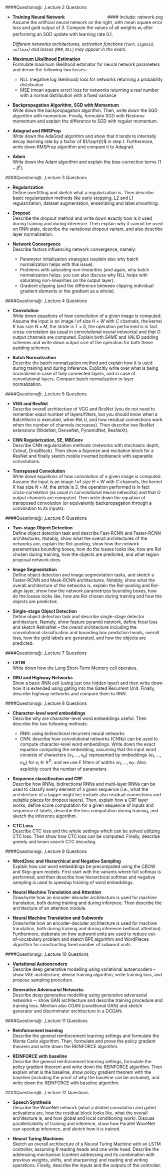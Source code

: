 ####Questions@: ,Lecture 2 Questions

<div style="float: right">
#### Include: network.svg
</div>

- **Training Neural Network**  
  Assume the artificial neural network on the right, with mean square error loss
  and gold output of 3. Compute the values of all weights $w_i$ after performing
  an SGD update with learning rate 0.1.

  _Different networks architectures, activation functions (`tanh`, `sigmoid`,
  `softmax`) and losses (`MSE`, `NLL`) may appear in the exam._

- **Maximum Likelihood Estimation**  
  Formulate maximum likelihood estimator for neural network parameters and derive
  the following two losses:
  - NLL (negative log likelihood) loss for networks returning a probability distribution
  - MSE (mean square error) loss for networks returning a real number with
    a normal distribution with a fixed variance

- **Backpropagation Algorithm, SGD with Momentum**  
  Write down the backpropagation algorithm. Then, write down the SGD algorithm
  with momentum. Finally, formulate SGD with Nestorov momentum and explain the
  difference to SGD with regular momentum.

- **Adagrad and RMSProp**  
  Write down the AdaGrad algorithm and show that it tends to internally decay
  learning rate by a factor of $1/\sqrt{t}$ in step $t$. Furthermore, write
  down RMSProp algorithm and compare it to Adagrad.

- **Adam**  
  Write down the Adam algorithm and explain the bias-correction terms
  $(1-\beta^t)$.

####Questions@: ,Lecture 3 Questions

- **Regularization**  
  Define overfitting and sketch what a regularization is. Then describe
  basic regularization methods like early stopping, L2 and L1 regularization,
  dataset augmentation, ensembling and label smoothing.

- **Dropout**  
  Describe the dropout method and write down exactly how is it used during training and
  during inference. Then explain why it cannot be used on RNN state,
  describe the variational dropout variant, and also describe layer
  normalization.

- **Network Convergence**  
  Describe factors influencing network convergence, namely:
  - Parameter initialization strategies (explain also why batch normalization
    helps with this issue).
  - Problems with saturating non-linearities (and again, why batch normalization
    helps; you can also discuss why NLL helps with saturating non-linearities
    on the output layer).
  - Gradient clipping (and the difference between clipping individual gradient
    elements or the gradient as a whole).

####Questions@: ,Lecture 4 Questions

- **Convolution**  
  Write down equations of how convolution of a given image is computed. Assume the input
  is an image $I$ of size $H \times W$ with $C$ channels, the kernel $K$
  has size $N \times M$, the stride is $T \times S$, the operation performed is
  in fact cross-correlation (as usual in convolutional neural networks)
  and that $O$ output channels are computed. Explain both
  $\textit{SAME}$ and $\textit{VALID}$ padding schemes and write down output
  size of the operation for both these padding schemes.

- **Batch Normalization**  
  Describe the batch normalization method and explain how it is used during
  training and during inference. Explicitly write over what is being
  normalized in case of fully connected layers, and in case of convolutional
  layers. Compare batch normalization to layer normalization.

####Questions@: ,Lecture 5 Questions

- **VGG and ResNet**  
  Describe overall architecture of VGG and ResNet (you do not need to remember
  exact number of layers/filters, but you should know when a BatchNorm is
  executed, when ReLU, and how residual connections work when the number of
  channels increases). Then describe two ResNet extensions (WideNet, DenseNet,
  PyramidNet, ResNeXt).

- **CNN Regularization, SE, MBConv**  
  Describe CNN regularization methods (networks with stochastic depth, Cutout,
  DropBlock). Then show a Squeeze and excitation block for a ResNet
  and finally sketch mobile inverted bottleneck with separable convolutions.

- **Transposed Convolution**  
  Write down equations of how convolution of a given image is computed. Assume the input
  is an image $I$ of size $H \times W$ with $C$ channels, the kernel $K$
  has size $N \times M$, the stride is $S$, the operation performed is
  in fact cross-correlation (as usual in convolutional neural networks)
  and that $O$ output channels are computed. Then write down the equation of
  transposed convolution (or equivalently backpropagation through a convolution
  to its inputs).

####Questions@: ,Lecture 6 Questions

- **Two-stage Object Detection**  
  Define object detection task and describe Fast-RCNN and Faster-RCNN
  architectures. Notably, show what the overall architectures of the networks
  are, explain the RoI-pooling, show how the network parametrizes bounding
  boxes, how do the losses looks like, how are RoI chosen during training,
  how the objects are predicted, and what region proposal network does.

- **Image Segmentation**  
  Define object detection and image segmentation tasks, and sketch a Faster-RCNN
  and Mask-RCNN architectures. Notably, show what the overall architecture of
  the networks is, explain the RoI-pooling and RoI-align layer, show how the network
  parametrizes bounding boxes, how do the losses looks like, how are RoI chosen
  during training and how the objects are predicted.

- **Single-stage Object Detection**  
  Define object detection task and describe single-stage detector architecture.
  Namely, show feature pyramid network, define focal loss and sketch RetinaNet
  – the overall architecture including the convolutional classification and
  bounding box prediction heads, overall loss, how the gold labels are
  generated, and how the objects are predicted.

####Questions@: ,Lecture 7 Questions

- **LSTM**  
  Write down how the Long Short-Term Memory cell operates.

- **GRU and Highway Networks**  
  Show a basic RNN cell (using just one hidden layer) and then write down
  how it is extended using gating into the Gated Recurrent Unit.
  Finally, describe highway networks and compare them to RNN.

####Questions@: ,Lecture 8 Questions

- **Character-level word embeddings**  
  Describe why are character-level word embeddings useful. Then describe the
  two following methods:
  - RNN: using bidirectional recurrent neural networks
  - CNN: describe how convolutional networks (CNNs) can be used to compute
    character-level word embeddings.  Write down the exact equation computing
    the embedding, assuming that the input word consists of characters
    $\{x_1, \ldots, x_N\}$ represented by embeddings $\{e_1, \ldots, e_N\}$ for
    $e_i \in \mathbb R^D$, and we use $F$ filters of widths $w_1, \ldots, w_F$.
    Also explicitly count the number of parameters.

- **Sequence classification and CRF**  
  Describe how RNNs, bidirectional RNNs and multi-layer RNNs can be used to
  classify every element of a given sequence (i.e., what the architecture of
  a tagger might be; include also residual connections and suitable places
  for dropout layers). Then, explain how a CRF layer works, define score
  computation for a given sequence of inputs and sequence of labels,
  describe the loss computation during training, and sketch the inference
  algorithm.

- **CTC Loss**  
  Describe CTC loss and the whole settings which can be solved utilizing CTC
  loss. Then show how CTC loss can be computed. Finally, describe greedy
  and beam search CTC decoding.

####Questions@: ,Lecture 9 Questions

- **Word2vec and Hierarchical and Negative Sampling**  
  Explain how can word embeddings be precomputed using the CBOW and Skip-gram
  models. First start with the variants where full softmax is performed, and
  then describe how hierarchical softmax and negative sampling is used to speedup
  training of word embeddings.

- **Neural Machine Translation and Attention**  
  Draw/write how an encoder-decoder architecture is used for machine translation,
  both during training and during inference. Then describe the architecture
  of an attention module.

- **Neural Machine Translation and Subwords**  
  Draw/write how an encoder-decoder architecture is used for machine translation,
  both during training and during inference (without attention). Furthermore,
  elaborate on how subword units are used to reduce out-of-vocabulary problem and
  sketch BPE algorithm and WordPieces algorithm for constructing fixed number of
  subword units.

####Questions@: ,Lecture 10 Questions

- **Variational Autoencoders**  
  Describe deep generative modelling using variational autoencoders – show VAE
  architecture, devise training algorithm, write training loss, and propose sampling
  procedure.

- **Generative Adversarial Networks**  
  Describe deep generative modelling using generative adversarial networks -- show GAN
  architecture and describe training procedure and training loss. Mention also
  CGAN (conditional GAN) and sketch generator and discriminator architecture in a DCGAN.

####Questions@: ,Lecture 11 Questions

- **Reinforcement learning**  
  Describe the general reinforcement learning settings and formulate the Monte
  Carlo algorithm. Then, formulate and prove the policy gradient theorem
  and write down the REINFORCE algorithm.

- **REINFORCE with baseline**  
  Describe the general reinforcement learning settings, formulate the
  policy gradient theorem and write down the REINFORCE algorithm.
  Then explain what is the baseline, show policy gradient theorem with the
  baseline (including the proof of why the baseline can be included),
  and write down the REINFORCE with baseline algorithm.

####Questions@: ,Lecture 12 Questions

- **Speech Synthesis**  
  Describe the WaveNet network (what a dilated convolution and gated activations
  are, how the residual block looks like, what the overall architecture is, and how
  global and local conditioning work). Discuss parallelizability of training and
  inference, show how Parallel WaveNet can speedup inference, and sketch how it is
  trained.

- **Neural Turing Machines**  
  Sketch an overall architecture of a Neural Turing Machine with an LSTM
  controller, assuming $R$ reading heads and one write head. Describe the
  addressing mechanism (content addressing and its combination with previous
  weights, shifts, and sharpening) and reading and writing operations. Finally,
  describe the inputs and the outputs of the controller.
